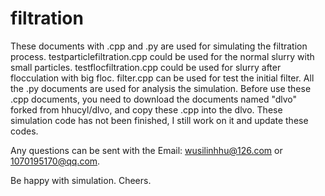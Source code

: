 # filtration
These documents with .cpp and .py are used for simulating the filtration process.
testparticlefiltration.cpp could be used for the normal slurry with small particles.
testflocfiltration.cpp could be used for slurry after flocculation with big floc.
filter.cpp can be used for test the initial filter.
All the .py documents are used for analysis the simulation.
Before use these .cpp documents, you need to download the documents named "dlvo" forked from hhucyl/dlvo,
and copy these .cpp into the dlvo.
These simulation code has not been finished, I still work on it and update these codes.

Any questions can be sent with the Email: wusilinhhu@126.com  or 1070195170@qq.com.

Be happy with simulation.
Cheers.
